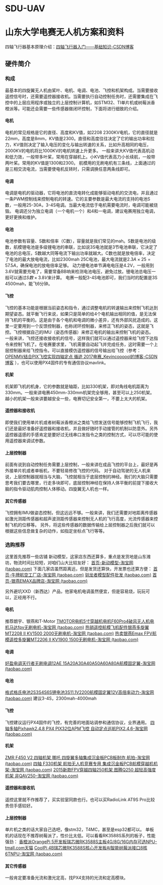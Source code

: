 # SDU-UAV
# 山东大学电赛无人机方案和资料
四轴飞行器基本原理介绍：[四轴飞行器入门——基础知识-CSDN博客](https://blog.csdn.net/pix_csdn/article/details/81096324)
## 硬件简介

### 构成

最基本的四旋翼无人机由桨叶、电机、电调、电池、飞控和机架构成。当需要接收遥控信号时，还需要遥控器接收机。当需要执行自动控制任务时，还需要集成在飞控中的上层应用程序或独立的上层控制计算机，如STM32、TI单片机或树莓派香橙派等。可能还会需要一些传感器做闭环控制，下面将进行细致的介绍。
#### 电机

电机的常见规格是它的直径、高度和KV值，如2208 2300KV电机，它的直径就是22mm，高度是8mm，KV值是2300。直径和高度往往决定了它的输出功率和拉力，KV值则决定了输入电压的变化与输出转速的关系，比如升高相同的电压，2000KV的电机将比1000KV的电机转速上升更多。
一般来讲大KV值代表高机动和低力效，一般带多叶桨，常用在穿越机上。小KV值代表高力小长续航，一般带两叶桨。常用的KV值是1300和2300。
航模用的无刷电机有三条线，上面通过的是三相交流电流，当需要使电机反转时，只需调换任意两条线即可。
#### 电调
电调是电机的驱动器，它将电池的直流电转化成能够驱动电机的交流电，并且通过一条PWM控制线来控制电机的转速。它的主要参数是最大电流的支持的电池S数，一般用25-30A，3-4S电调。当最大电流低于电机需要电流时，电调可能被烧毁。
电调还分为独立电调（一个电机一个）和4和一电调，建议电赛用独立电调，更好更换和维护。
#### 电池
电池参数有容量、S数和倍率（C数），容量就是我们常见的mah。S数是电池的级数，航模锂电池是多级锂电池的串联，比如说3S电池就是3节电池串联，它决定了电池的总电压，S数越大同等电流下输出功率就越大。C数也就是放电倍率，决定了电池的最大放电电流，比如2300mah 25C电池，最大电流就是$2.3A\times25=57.5A$，确保电池的放电倍率足够。
动力锂电池单节满电电压是4.2V，一般用到3.6V就需要充电了，需要常备BB响来检测电池电压，避免过放。锂电池总电压一般可以通过$S数 \times 3.8V$来计算。
电赛一般配3-4S电池即可，我们当时的配置是3S 4500mah，能飞6分钟。
#### 飞控
飞控的基本功能是根据当前姿态和指令，通过调整电机的转速输出来控制飞机达到期望姿态。就平衡飞行来说，如果只是简单的给4个电机输出相同的值，是无法保持飞机的平衡的。这是由于各个电机和电调的微小差异，还有外部风扰造成的。这里一定要用到一个反馈控制器，也称闭环控制器，来修正飞机的姿态，这就是飞控。飞控根据自己的IMU（姿态传感器）来修正电机的输出来控制飞机的姿态。
一般来讲，飞控还接收接收机的信号，这样我们就可以通过遥控器来给飞控下达指令来控制飞机了。在电赛要求里，飞机需要自动起飞并完成任务，这时需要一个上层控制器来给飞控指令。可以直接模仿遥控器的信号输出给飞控（参考： [OPENMV结合PIX飞控实现四轴定点 循迹 2017电赛_Kevincoooool的博客-CSDN博客](https://blog.csdn.net/xiangkezhi167810/article/details/78618798) ），也可以使用PX4固件的专有通信协议mavlink。
#### 机架
机架即飞机的机身，它的参数就是轴距，比如330机架，即对角线电机距离为330mm。一般来讲电赛450mm-330mm机架完全够用，甚至可以上250机架。越小的机架一般来讲要越安全一些，电赛切记安全第一，不要上太大的机架。
#### 遥控器和接收机
即使我们使用单片机或者树莓派香橙派之类给飞控发送信号能够控制飞机飞行，我们还是最好准备好遥控器和接收机，并且做好随时手动接管的机制以防意外。另外遥控器遥感的手感肯定是要好过无线串口发指令之类的控制方式，可以尽可能的使用遥控器来调试参数。
#### 上层控制器
前面有说到自动控制任务需要上层控制，一般来讲在成品飞控的平台上，最好是再外接单片机或者单板机，不要轻易修改飞控的代码。
对于自动驾驶的无人机来说，上层控制器就相当与大脑，飞控就相当于底层控制的神经。我们的大脑只需要思考我们要去哪里，行走多块即可，底层控制神经在保持人体平衡的前提下接收大脑的指令驱动肌肉控制人体移动。四旋翼无人机也一样。
#### 其它传感器
飞控拥有IMU做姿态控制，但这远远不够。一般来讲，我们还需要对地距离传感器如激光测距传感器和超声波测距传感器来控制无人机的飞行高度，光流传感器来控制飞机的位移等。
另外，将这些传感器的数据传输给上层控制器之后我们就可以根据这些信息做复杂的动作，如指定坐标点飞行等等。

### 选购推荐
这里首先推荐一些店铺
新动模型，这家店东西还算多，重点是发货地是山东潍坊，物流时间比较短，对咱们山大比较友好：
[首页-新动模型-淘宝网 (taobao.com)](https://newmo.taobao.com/index.htm?spm=a1z10.3-c-s.w5002-14528659877.2.776b829czmo0Vy)
下面几家店虽然距离远，但是发货还算快，开发票也还算方便：
[首页-牛牌航空工厂店-淘宝网 (taobao.com)](https://shop187575144.taobao.com/?spm=a230r.7195193.1997079397.30.7160277ckuz7PS)
[驯龙者模型配件批发 (taobao.com)](https://shop112804780.taobao.com/?spm=a230r.7195193.1997079397.62.7160277ckuz7PS#/)
[首页-银燕EMAX品牌店-淘宝网 (taobao.com)](https://shop130706982.taobao.com/?spm=a230r.7195193.1997079397.2.4768421dq5JzrY)

另外避坑XXD（新西达）产品，他家电机电调虽然便宜，但是容易烧，玩玩可以，正经用不行。
#### 电机
推荐朗宇、银燕和T-Motor
[TMOTOR电机5寸穿越机电机F60Pro4破风无人机电机马达fpv无刷电机-淘宝网 (taobao.com)](https://item.taobao.com/item.htm?spm=a1z10.5-c-s.w4002-14528659934.18.7b9c1da8lQqPAF&id=682047864464)
[热销遥控航模飞机配件银燕多旋翼MT2208 II KV1500 2000无刷电机-淘宝网 (taobao.com)](https://item.taobao.com/item.htm?spm=a230r.1.14.28.3bca4705M7sHQg&id=522211177920&ns=1&abbucket=5#detail)
[热卖银燕Emax FPV航模遥控多旋翼MT2206 II KV1900 1500无刷电机-淘宝网 (taobao.com)](https://item.taobao.com/item.htm?spm=a1z10.5-c-s.w4002-22550464504.16.7a256df6z0JkVt&id=522211990287)
#### 电调
[好盈电调天行者无刷电调12AE 15A20A30A40A50A60A80A航模固定翼-淘宝网 (taobao.com)](https://item.taobao.com/item.htm?spm=a1z10.5-c-s.w4002-14528659934.29.2c4b355aeQwSMi&id=14222029428)
#### 电池
[格式格氏电池2S3S4S6S锂电池3S11.1V2200航模固定翼12V高倍率动力-淘宝网 (taobao.com)](https://item.taobao.com/item.htm?spm=a1z10.5-c-s.w4002-14528659934.12.62f124416f8DR9&id=13638845340)
建议3-4S，2300mah-4000mah
#### 飞控
飞控建议运行PX4固件的飞控，有完善的地面站调参和通信协议，业界通用。
[四轴多轴Pixhawk2.4.8 PX4 PIX32位APM飞控 自动定点巡航PIX2.4.6-淘宝网 (taobao.com)](https://item.taobao.com/item.htm?spm=a230r.1.14.33.5622466cEC1K3y&id=540349126200&ns=1&abbucket=5#detail)
#### 机架
[ZMR F450 V2 四轴机架 哪吒 四旋翼多轴集成沉金板PCB板耐炸 航拍-淘宝网 (taobao.com)](https://item.taobao.com/item.htm?spm=a1z10.3-c-s.w4002-14528659884.13.2ce0829cHLekOr&id=18132207528)
[四轴 F330机架 航拍无人机竞赛专用 集成沉金板PCB航模穿越机机架-淘宝网 (taobao.com)](https://item.taobao.com/item.htm?spm=a1z10.3-c-s.w4002-14528659884.11.2ce0829cHLekOr&id=15556902806)
[2015新款FPV穿越四轴250机架 图腾Q250 超轻高强度机架 非QAV250-淘宝网 (taobao.com)](https://item.taobao.com/item.htm?spm=a230r.1.14.24.37f42f35cDLLJ2&id=520738516076&ns=1&abbucket=5#detail)
#### 遥控器和接收机
遥控这里就不作推荐了，买实验室同款也行。也可以买RadioLink AT9S Pro比较贵但手感较好。
#### 上层控制器
单片机之类的话大家自己选吧，像stm32，T4MC，甚至是esp32都可以。
单板机的话现在不推荐树莓派了，性价比太低。可以看看RK3588S系列的板子，性能强劲：
[香橙派OrangePi 5开发板瑞芯微RK3588S主板4G/8G/16G内存可选NPU-tmall.com天猫](https://detail.tmall.com/item.htm?abbucket=5&id=694256947515&ns=1&spm=a230r.1.14.3.d92e1b39d525RA)
[CoolPi 4B瑞芯微RK3588S核心开发板AI智能树莓派接口8核6TNPU-淘宝网 (taobao.com)](https://item.taobao.com/item.htm?spm=a230r.1.14.3.42426e4eYXagPq&id=685046198291&ns=1&abbucket=5#detail)
#### 其它传感器
一般肯定要准备光流和激光定高，找PX4支持的光流和定高模块。
